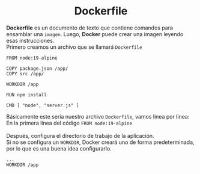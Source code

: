 <div align="center">
    <h1>Dockerfile</h1>
</div>

**Dockerfile** es un documento de texto que contiene comandos para ensamblar una `imagen`.
Luego, **Docker** puede crear una imagen leyendo esas instrucciones.<br>
Primero creamos un archivo que se llamará `Dockerfile`


```
FROM node:19-alpine

COPY package.json /app/
COPY src /app/

WORKDIR /app

RUN npm install 

CMD [ "node", "server.js" ]
```
Básicamente este sería nuestro archivo `Dockerfile`, vamos linea por linea: 
<br>
En la primera línea del código `FROM node:19-alpine`  
<br>
Después, configura el directorio de trabajo de la aplicación.<br>
Si no se configura un `WORKDIR`, Docker creará uno de forma predeterminada, por lo que es una buena idea configurarlo.<br>
```
...
WORKDIR /app
```
